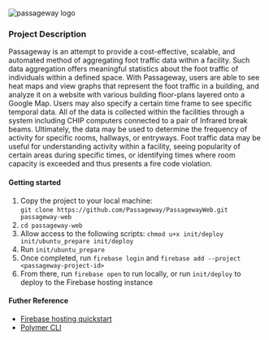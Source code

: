# 
![passageway logo](https://dl2.pushbulletusercontent.com/KbQ1LfBQ4PvfBj4LmbcYmXDPBHlTsnHR/Passageway.png)

### Project Description
Passageway is an attempt to provide a cost-effective, scalable, and automated method of aggregating foot traffic data within a facility. Such data aggregation offers meaningful statistics about the foot traffic of individuals within a defined space. With Passageway, users are able to see heat maps and view graphs that represent the foot traffic in a building, and analyze it on a website with various building floor-plans layered onto a Google Map. Users may also specify a certain time frame to see specific temporal data. All of the data is collected within the facilities through a system including CHIP computers connected to a pair of Infrared break beams. Ultimately, the data may be used to determine the frequency of activity for specific rooms, hallways, or entryways. Foot traffic data may be useful for understanding activity within a facility, seeing popularity of certain areas during specific times, or identifying times where room capacity is exceeded and thus presents a fire code violation.

#### Getting started

1. Copy the project to your local machine:  
`git clone https://github.com/Passageway/PassagewayWeb.git passageway-web`
2. `cd passageway-web`
3. Allow access to the following scripts: `chmod u+x init/deploy init/ubuntu_prepare init/deploy`
4. Run `init/ubuntu_prepare`
5. Once completed, run `firebase login` and `firebase add --project <passageway-project-id>`
6. From there, run `firebase open` to run locally, or run `init/deploy` to deploy to the Firebase hosting instance


#### Futher Reference
* [Firebase hosting quickstart][firebase_qs]
* [Polymer CLI][polymer_cli]


[firebase_qs]: https://firebase.google.com/docs/hosting/quickstart
[polymer_cli]: https://www.polymer-project.org/1.0/docs/tools/polymer-cli
